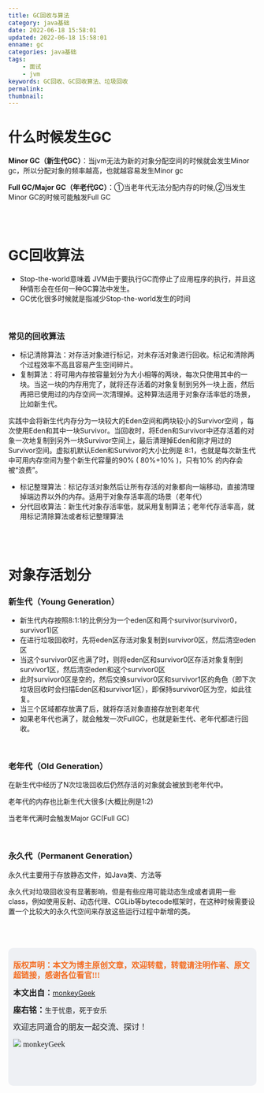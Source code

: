 ```yaml
---
title: GC回收与算法
category: java基础
date: 2022-06-18 15:58:01
updated: 2022-06-18 15:58:01
enname: gc
categories: java基础
tags:
	- 面试
	- jvm
keywords: GC回收、GC回收算法、垃圾回收
permalink:
thumbnail:
---
```


# 什么时候发生GC

**Minor GC（新生代GC）**：当jvm无法为新的对象分配空间的时候就会发生Minor gc，所以分配对象的频率越高，也就越容易发生Minor gc<!--more-->

**Full GC/Major GC（年老代GC）**：①当老年代无法分配内存的时候,②当发生Minor GC的时候可能触发Full GC

</br>

</br>

# GC回收算法

- Stop-the-world意味着 JVM由于要执行GC而停止了应用程序的执行，并且这种情形会在任何一种GC算法中发生。
- GC优化很多时候就是指减少Stop-the-world发生的时间

</br>

### 常见的回收算法

- 标记清除算法：对存活对象进行标记，对未存活对象进行回收。标记和清除两个过程效率不高且容易产生空间碎片。
- 复制算法：将可用内存按容量划分为大小相等的两块，每次只使用其中的一块。当这一块的内存用完了，就将还存活着的对象复制到另外一块上面，然后再把已使用过的内存空间一次清理掉。这种算法适用于对象存活率低的场景，比如新生代。

实践中会将新生代内存分为一块较大的Eden空间和两块较小的Survivor空间 ，每次使用Eden和其中一块Survivor。当回收时，将Eden和Survivor中还存活着的对象一次地复制到另外一块Survivor空间上，最后清理掉Eden和刚才用过的Survivor空间。虚拟机默认Eden和Survivor的大小比例是 8:1，也就是每次新生代中可用内存空间为整个新生代容量的90% ( 80%+10% )，只有10% 的内存会被“浪费”。

- 标记整理算法：标记存活对象然后让所有存活的对象都向一端移动，直接清理掉端边界以外的内存。适用于对象存活率高的场景（老年代）
- 分代回收算法：新生代对象存活率低，就采用复制算法；老年代存活率高，就用标记清除算法或者标记整理算法

</br>

</br>

# 对象存活划分

### 新生代（Young Generation）

- 新生代内存按照8:1:1的比例分为一个eden区和两个survivor(survivor0，survivor1)区
- 在进行垃圾回收时，先将eden区存活对象复制到survivor0区，然后清空eden区
- 当这个survivor0区也满了时，则将eden区和survivor0区存活对象复制到survivor1区，然后清空eden和这个survivor0区
- 此时survivor0区是空的，然后交换survivor0区和survivor1区的角色（即下次垃圾回收时会扫描Eden区和survivor1区），即保持survivor0区为空，如此往复。
- 当三个区域都存放满了后，就将存活对象直接存放到老年代
- 如果老年代也满了，就会触发一次FullGC，也就是新生代、老年代都进行回收。

</br>

### 老年代（Old Generation）

在新生代中经历了N次垃圾回收后仍然存活的对象就会被放到老年代中。

老年代的内存也比新生代大很多(大概比例是1:2)

当老年代满时会触发Major GC(Full GC)



</br>

### 永久代（Permanent Generation）

永久代主要用于存放静态文件，如Java类、方法等

永久代对垃圾回收没有显著影响，但是有些应用可能动态生成或者调用一些class，例如使用反射、动态代理、CGLib等bytecode框架时，在这种时候需要设置一个比较大的永久代空间来存放这些运行过程中新增的类。



</br>

</br>

</br>

<script>
var _hmt = _hmt || [];
(function() {
  var hm = document.createElement("script");
  hm.src = "https://hm.baidu.com/hm.js?2f798e6b269c8a40f12bef25d7f1876d";
  var s = document.getElementsByTagName("script")[0]; 
  s.parentNode.insertBefore(hm, s);
})();
</script>

<div style="height:260px; background-color:rgb(238,240,244); padding:10px;border-radius:10px;">
    <p style="color:#f36c21;font:bold 16px/20px 'kaiTi';">
      版权声明：本文为博主原创文章，欢迎转载，转载请注明作者、原文超链接，感谢各位看官!!!
    </p>
    <p>
      <span style="font:bold 16px/20px 'kaiTi';">本文出自：</span><a href="https://monkeyGeek369.github.io">monkeyGeek</a> 
    </p>
    <p>
      <span style="font:bold 16px/20px 'kaiTi';">座右铭：</span><span>生于忧患，死于安乐</span> 
    </p>
    <p>
      <span style="font:16px/20px 'kaiTi';">欢迎志同道合的朋友一起交流、探讨！</span> 
    </p>
    <img style="height:auto; width:auto;flot:left;" src="../../../../image/monkey64.png" /><span style="font:16px/20px 'kaiTi';flot:left;">   monkeyGeek</span>


